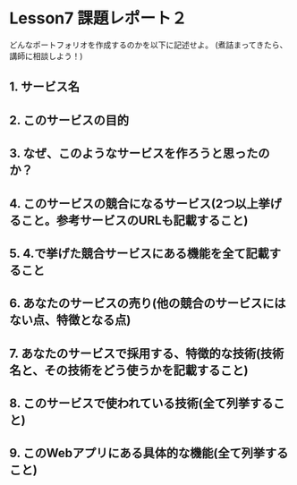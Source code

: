 # Lesson7 課題レポート２

どんなポートフォリオを作成するのかを以下に記述せよ。
(煮詰まってきたら、講師に相談しよう！)

## 1. サービス名


## 2. このサービスの目的


## 3. なぜ、このようなサービスを作ろうと思ったのか？


## 4. このサービスの競合になるサービス(2つ以上挙げること。参考サービスのURLも記載すること)



## 5. 4.で挙げた競合サービスにある機能を全て記載すること




## 6. あなたのサービスの売り(他の競合のサービスにはない点、特徴となる点)


## 7. あなたのサービスで採用する、特徴的な技術(技術名と、その技術をどう使うかを記載すること)


## 8. このサービスで使われている技術(全て列挙すること)


## 9. このWebアプリにある具体的な機能(全て列挙すること)


